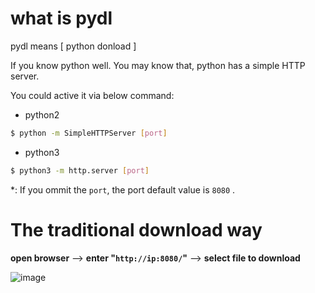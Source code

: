 # what is pydl
pydl means [ python donload ]

If you know python well. You may know that, python has a simple HTTP server.

You could active it via below command:

* python2
```Bash
$ python -m SimpleHTTPServer [port]
```
* python3
```Bash
$ python3 -m http.server [port]
```
*: If you ommit the ```port```, the port default value is ```8080``` .

# The traditional download way
**open browser** --> **enter "```http://ip:8080/```"** --> **select file to download**

![image](http://github.com/Alopex4/pydl/photoes/tradition.png)
